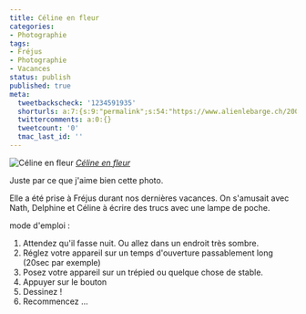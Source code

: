 ```yaml
---
title: Céline en fleur
categories:
- Photographie
tags:
- Fréjus
- Photographie
- Vacances
status: publish
published: true
meta:
  tweetbackscheck: '1234591935'
  shorturls: a:7:{s:9:"permalink";s:54:"https://www.alienlebarge.ch/2007/10/03/celine-en-fleur/";s:7:"tinyurl";s:25:"https://tinyurl.com/bge8hz";s:4:"isgd";s:17:"https://is.gd/iAIY";s:5:"bitly";s:20:"https://bit.ly/3SqBB8";s:5:"snipr";s:22:"https://snipr.com/bel5q";s:5:"snurl";s:22:"https://snurl.com/bel5q";s:7:"snipurl";s:24:"https://snipurl.com/bel5q";}
  twittercomments: a:0:{}
  tweetcount: '0'
  tmac_last_id: ''
---
```

 <img src="https://farm2.static.flickr.com/1404/1424240187_f53132214f.jpg" alt="Céline en fleur" />
<em><a href="https://www.flickr.com/photos/alienlebarge/1424240187/" title="photo sharing">Céline en fleur</a></em>

Juste par ce que j'aime bien cette photo.

Elle a été prise à Fréjus durant nos dernières vacances. On s'amusait avec Nath, Delphine et Céline à écrire des trucs avec une lampe de poche.

mode d'emploi :
<ol>
	<li>Attendez qu'il fasse nuit. Ou allez dans un endroit très sombre.</li>
	<li>Réglez votre appareil sur un temps d'ouverture passablement long (20sec par exemple)</li>
	<li>Posez votre appareil sur un trépied ou quelque chose de stable.</li>
	<li>Appuyer sur le bouton</li>
	<li>Dessinez !</li>
	<li>Recommencez ...</li>
</ol>
